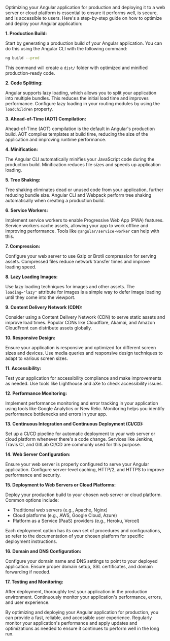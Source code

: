 Optimizing your Angular application for production and deploying it to a web server or cloud platform is essential to ensure it performs well, is secure, and is accessible to users. Here's a step-by-step guide on how to optimize and deploy your Angular application:

**1. Production Build:**

Start by generating a production build of your Angular application. You can do this using the Angular CLI with the following command:

```bash
ng build --prod
```

This command will create a `dist/` folder with optimized and minified production-ready code.

**2. Code Splitting:**

Angular supports lazy loading, which allows you to split your application into multiple bundles. This reduces the initial load time and improves performance. Configure lazy loading in your routing modules by using the `loadChildren` property.

**3. Ahead-of-Time (AOT) Compilation:**

Ahead-of-Time (AOT) compilation is the default in Angular's production build. AOT compiles templates at build time, reducing the size of the application and improving runtime performance.

**4. Minification:**

The Angular CLI automatically minifies your JavaScript code during the production build. Minification reduces file sizes and speeds up application loading.

**5. Tree Shaking:**

Tree shaking eliminates dead or unused code from your application, further reducing bundle size. Angular CLI and Webpack perform tree shaking automatically when creating a production build.

**6. Service Workers:**

Implement service workers to enable Progressive Web App (PWA) features. Service workers cache assets, allowing your app to work offline and improving performance. Tools like `@angular/service-worker` can help with this.

**7. Compression:**

Configure your web server to use Gzip or Brotli compression for serving assets. Compressed files reduce network transfer times and improve loading speed.

**8. Lazy Loading Images:**

Use lazy loading techniques for images and other assets. The `loading="lazy"` attribute for images is a simple way to defer image loading until they come into the viewport.

**9. Content Delivery Network (CDN):**

Consider using a Content Delivery Network (CDN) to serve static assets and improve load times. Popular CDNs like Cloudflare, Akamai, and Amazon CloudFront can distribute assets globally.

**10. Responsive Design:**

Ensure your application is responsive and optimized for different screen sizes and devices. Use media queries and responsive design techniques to adapt to various screen sizes.

**11. Accessibility:**

Test your application for accessibility compliance and make improvements as needed. Use tools like Lighthouse and aXe to check accessibility issues.

**12. Performance Monitoring:**

Implement performance monitoring and error tracking in your application using tools like Google Analytics or New Relic. Monitoring helps you identify performance bottlenecks and errors in your app.

**13. Continuous Integration and Continuous Deployment (CI/CD):**

Set up a CI/CD pipeline for automatic deployment to your web server or cloud platform whenever there's a code change. Services like Jenkins, Travis CI, and GitLab CI/CD are commonly used for this purpose.

**14. Web Server Configuration:**

Ensure your web server is properly configured to serve your Angular application. Configure server-level caching, HTTP/2, and HTTPS to improve performance and security.

**15. Deployment to Web Servers or Cloud Platforms:**

Deploy your production build to your chosen web server or cloud platform. Common options include:

- Traditional web servers (e.g., Apache, Nginx)
- Cloud platforms (e.g., AWS, Google Cloud, Azure)
- Platform as a Service (PaaS) providers (e.g., Heroku, Vercel)

Each deployment option has its own set of procedures and configurations, so refer to the documentation of your chosen platform for specific deployment instructions.

**16. Domain and DNS Configuration:**

Configure your domain name and DNS settings to point to your deployed application. Ensure proper domain setup, SSL certificates, and domain forwarding if needed.

**17. Testing and Monitoring:**

After deployment, thoroughly test your application in the production environment. Continuously monitor your application's performance, errors, and user experience.

By optimizing and deploying your Angular application for production, you can provide a fast, reliable, and accessible user experience. Regularly monitor your application's performance and apply updates and optimizations as needed to ensure it continues to perform well in the long run.